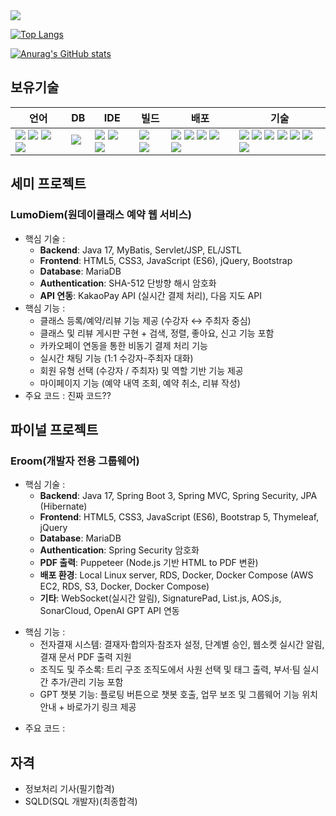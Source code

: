 
<img src="https://capsule-render.vercel.app/api?type=waving&color=timeGradient&height=200&section=header&animation=fadeIn&fontAlignY=40&text=안녕하세요.%20강성관입니다.&fontSize=60" />

[![Top Langs](https://github-readme-stats.vercel.app/api/top-langs/?username=devkskg)](https://github.com/anuraghazra/github-readme-stats)

[![Anurag's GitHub stats](https://github-readme-stats.vercel.app/api?username=devkskg&theme=merko&theme=transparent)](https://github.com/anuraghazra/github-readme-stats)

## 보유기술
| 언어 | DB | IDE | 빌드 | 배포 | 기술 |
| --- | --- | --- | --- | --- | --- |
|<img src="https://img.shields.io/badge/java-%23ED8B00.svg?style=flat-square&logo=openjdk&logoColor=white">&nbsp;<img src="https://img.shields.io/badge/html5-%23E34F26.svg?style=flat-square&logo=html5&logoColor=white">&nbsp;<img src="https://img.shields.io/badge/css3-%231572B6.svg?style=flat-square&logo=css3&logoColor=white">&nbsp;<img src="https://img.shields.io/badge/javascript-%23323330.svg?style=flat-square&logo=javascript&logoColor=%23F7DF1E">|<img src="https://img.shields.io/badge/MariaDB-003545?style=flat-square&logo=mariadb&logoColor=white">&nbsp;|<img src="https://img.shields.io/badge/IntelliJIDEA-000000.svg?style=flat-square&logo=intellij-idea&logoColor=white">&nbsp;<img src="https://img.shields.io/badge/Eclipse-FE7A16.svg?style=flat-square&logo=Eclipse&logoColor=white">&nbsp;<img src="https://img.shields.io/badge/Visual%20Studio%20Code-0078d7.svg?style=flat-square&logo=visual-studio-code&logoColor=white">|<img src="https://img.shields.io/badge/Apache%20Maven-C71A36?style=flat-square&logo=Apache%20Maven&logoColor=white">&nbsp;<img src="https://img.shields.io/badge/Gradle-02303A.svg?style=flat-square&logo=Gradle&logoColor=white">|<img src="https://img.shields.io/badge/apache%20tomcat-%23F8DC75.svg?style=flat-square&logo=apache-tomcat&logoColor=black">&nbsp;<img src="https://img.shields.io/badge/AWS-%23FF9900.svg?style=flat-square&logo=amazon-aws&logoColor=white">&nbsp;<img src="https://img.shields.io/badge/docker-%230db7ed.svg?style=flat-square&logo=docker&logoColor=white">&nbsp;<img src="https://img.shields.io/badge/jenkins-%232C5263.svg?style=flat-square&logo=jenkins&logoColor=white">&nbsp;<img src="https://img.shields.io/badge/github-%23121011.svg?style=flat-square&logo=github&logoColor=white">|<img src="https://img.shields.io/badge/spring-%236DB33F.svg?style=flat-square&logo=spring&logoColor=white">&nbsp;<img src="https://img.shields.io/badge/spring%20boot-%236DB33F.svg?style=flat-square&logo=springboot&logoColor=white">&nbsp;<img src="https://img.shields.io/badge/Mybatis-181717.svg?style=flat-square&logo=Mybatis&logoColor=white">&nbsp;<img src="https://img.shields.io/badge/jquery-%230769AD.svg?style=flat-square&logo=jquery&logoColor=white">&nbsp;<img src="https://img.shields.io/badge/bootstrap-%238511FA.svg?style=flat-square&logo=bootstrap&logoColor=white">&nbsp;<img src="https://img.shields.io/badge/JSP-3776AB.svg?style=flat-square&logo=JSP&logoColor=white">&nbsp;<img src="https://img.shields.io/badge/JSON-3776AB.svg?style=flat-square&logo=JSON&logoColor=white">|

## 세미 프로젝트
### LumoDiem(원데이클래스 예약 웹 서비스)
* 핵심 기술 :
  - **Backend**: Java 17, MyBatis, Servlet/JSP, EL/JSTL
  - **Frontend**: HTML5, CSS3, JavaScript (ES6), jQuery, Bootstrap
  - **Database**: MariaDB
  - **Authentication**: SHA-512 단방향 해시 암호화
  - **API 연동**: KakaoPay API (실시간 결제 처리), 다음 지도 API
* 핵심 기능 :
  - 클래스 등록/예약/리뷰 기능 제공 (수강자 ↔ 주최자 중심)
  - 클래스 및 리뷰 게시판 구현 + 검색, 정렬, 좋아요, 신고 기능 포함
  - 카카오페이 연동을 통한 비동기 결제 처리 기능
  - 실시간 채팅 기능 (1:1 수강자-주최자 대화)
  - 회원 유형 선택 (수강자 / 주최자) 및 역할 기반 기능 제공
  - 마이페이지 기능 (예약 내역 조회, 예약 취소, 리뷰 작성)
* 주요 코드 : 진짜 코드??
  
## 파이널 프로젝트
### Eroom(개발자 전용 그룹웨어)
* 핵심 기술 :
  - **Backend**: Java 17, Spring Boot 3, Spring MVC, Spring Security, JPA (Hibernate)
  - **Frontend**: HTML5, CSS3, JavaScript (ES6), Bootstrap 5, Thymeleaf, jQuery
  - **Database**: MariaDB
  - **Authentication**: Spring Security 암호화
  - **PDF 출력**: Puppeteer (Node.js 기반 HTML to PDF 변환)
  - **배포 환경**: Local Linux server, RDS, Docker, Docker Compose (AWS EC2, RDS, S3, Docker, Docker Compose)
  - **기타**: WebSocket(실시간 알림), SignaturePad, List.js, AOS.js, SonarCloud, OpenAI GPT API 연동

- 핵심 기능 :
  - 전자결재 시스템: 결재자·합의자·참조자 설정, 단계별 승인, 웹소켓 실시간 알림, 결재 문서 PDF 출력 지원
  - 조직도 및 주소록: 트리 구조 조직도에서 사원 선택 및 태그 출력, 부서·팀 실시간 추가/관리 기능 포함
  - GPT 챗봇 기능: 플로팅 버튼으로 챗봇 호출, 업무 보조 및 그룹웨어 기능 위치 안내 + 바로가기 링크 제공
* 주요 코드 : 

## 자격
* 정보처리 기사(필기합격)
* SQLD(SQL 개발자)(최종합격)
  
